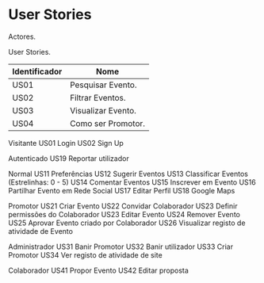 # User Stories

Actores.


User Stories.



| Identificador | Nome |
| ------ | ----------- | 
| US01   | Pesquisar Evento. | 
| US02   | Filtrar Eventos. |
| US03   | Visualizar Evento. | 
| US04   | Como ser Promotor. |


Visitante
US01 Login
US02 Sign Up



Autenticado
US19 Reportar utilizador

Normal
US11 Preferências
US12 Sugerir Eventos
US13 Classificar Eventos (Estrelinhas: 0 - 5)
US14 Comentar Eventos
US15 Inscrever em Evento
US16 Partilhar Evento em Rede Social 
US17 Editar Perfil
US18 Google Maps 


Promotor
US21 Criar Evento
US22 Convidar Colaborador
US23 Definir permissões do Colaborador
US23 Editar Evento
US24 Remover Evento
US25 Aprovar Evento criado por Colaborador
US26 Visualizar registo de atividade de Evento

Administrador
US31 Banir Promotor
US32 Banir utilizador
US33 Criar Promotor
US34 Ver registo de atividade de site

Colaborador
US41 Propor Evento
US42 Editar proposta
